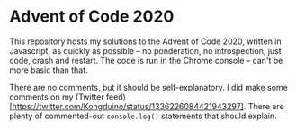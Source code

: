 # Advent of Code 2020

This repository hosts my solutions to the Advent of Code 2020, written in Javascript, as quickly as possible – no ponderation, no introspection, just code, crash and restart. The code is run in the Chrome console – can't be more basic than that.

There are no comments, but it should be self-explanatory. I did make some comments on my (Twitter feed)[https://twitter.com/Kongduino/status/1336226084421943297]. There are plenty of commented-out `console.log()` statements that should explain.